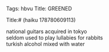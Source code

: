 Tags: hbvu
Title: GREENED
  
Title:# (haiku 178780609113)  
  
national guitars acquired in tokyo  
seldom used to play lullabies for rabbits  
turkish alcohol mixed with water  
